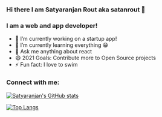 ### Hi there I am Satyaranjan Rout aka satanrout 👋

### I am a web and app developer!
- 🔭 I’m currently working on a startup app!
- 🌱 I’m currently learning everything 😁
- 💬 Ask me anything about react
- 😄 2021 Goals: Contribute more to Open Source projects
- ⚡ Fun fact: I love to swim

### Connect with me:

[![Satyaranjan's GitHub stats](https://github-readme-stats.vercel.app/api?username=satanrout&count_private=true&show_icons=true)](https://github.com/anuraghazra/github-readme-stats)

[![Top Langs](https://github-readme-stats.vercel.app/api/top-langs/?username=satanrout&langs_count=8&layout=compact)](https://github.com/anuraghazra/github-readme-stats)

